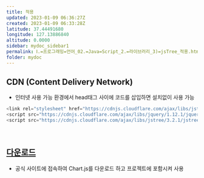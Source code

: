 ```yaml
---
title: 적용
updated: 2023-01-09 06:36:27Z
created: 2023-01-09 06:33:28Z
latitude: 37.44491680
longitude: 127.13886840
altitude: 0.0000
sidebar: mydoc_sidebar1
permalink: Ⅰ.=프로그래밍=언어_02.=Java=Script_2.=라이브러리_3)=jsTree_적용.html
folder: mydoc
---
```


## CDN (Content Delivery Network)
- 인터넷 사용 가능 환경에서 head태그 사이에 코드를 삽입하면 설치없이 사용 가능

```javascript
<link rel="stylesheet" href="https://cdnjs.cloudflare.com/ajax/libs/jstree/3.2.1/themes/default/style.min.css" />
<script src="https://cdnjs.cloudflare.com/ajax/libs/jquery/1.12.1/jquery.min.js"></script>
<script src="https://cdnjs.cloudflare.com/ajax/libs/jstree/3.2.1/jstree.min.js"></script>
```

<br>

## [다운로드](https://www.jstree.com/)
- 공식 사이트에 접속하여 Chart.js를 다운로드 하고 프로젝트에 포함시켜 사용
